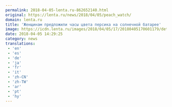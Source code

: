 ```yaml
---
permalink: 2018-04-05-lenta.ru-862652140.html
original: https://lenta.ru/news/2018/04/05/peach_watch/
domain: lenta.ru
title: 'Женщинам предложили часы цвета персика на солнечной батарее'
image: https://icdn.lenta.ru/images/2018/04/05/17/20180405170601179/detail_5ed240e8f9b4d132d22b7aeafc417040.jpg
date: 2018-04-05 14:29:25
category: news
translations: 
 - 'en'
 - 'es'
 - 'de'
 - 'ja'
 - 'fr'
 - 'it'
 - 'zh-CN'
 - 'zh-TW'
 - 'ar'
 - 'pt'
 - 'hy'
---
```


